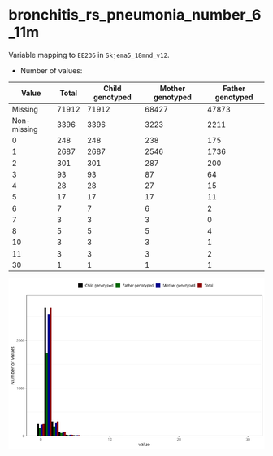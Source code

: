 # bronchitis_rs_pneumonia_number_6_11m
Variable mapping to `EE236` in `Skjema5_18mnd_v12`.
- Number of values:

| Value | Total | Child genotyped | Mother genotyped | Father genotyped |
| ----- | ----- | --------------- | ---------------- | ---------------- |
| Missing | 71912 | 71912 | 68427 | 47873 |
| Non-missing | 3396 | 3396 | 3223 | 2211 |
| 0 | 248 | 248 | 238 | 175 |
| 1 | 2687 | 2687 | 2546 | 1736 |
| 2 | 301 | 301 | 287 | 200 |
| 3 | 93 | 93 | 87 | 64 |
| 4 | 28 | 28 | 27 | 15 |
| 5 | 17 | 17 | 17 | 11 |
| 6 | 7 | 7 | 6 | 2 |
| 7 | 3 | 3 | 3 | 0 |
| 8 | 5 | 5 | 5 | 4 |
| 10 | 3 | 3 | 3 | 1 |
| 11 | 3 | 3 | 3 | 2 |
| 30 | 1 | 1 | 1 | 1 |



![](bronchitis_rs_pneumonia_number_6_11m_n.png)



